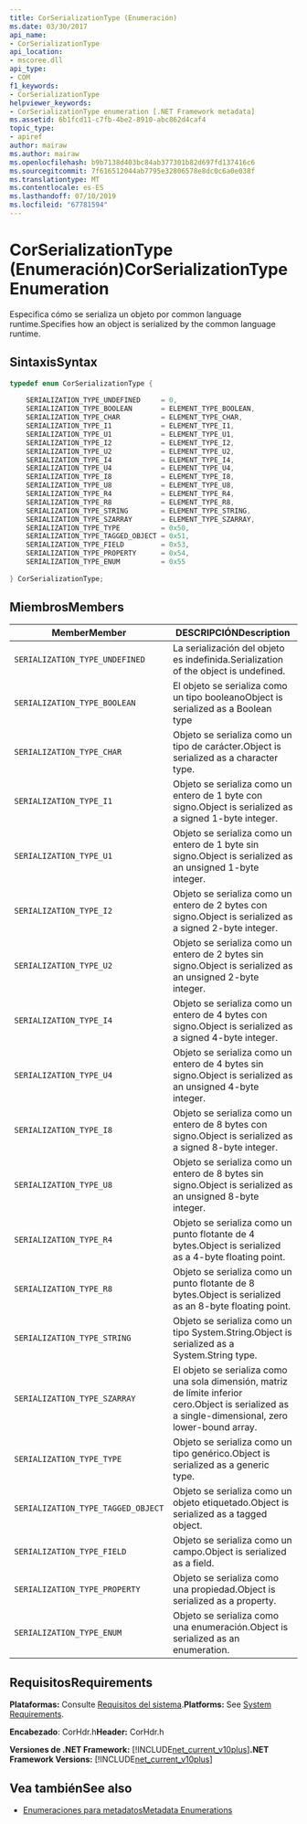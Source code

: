 ```yaml
---
title: CorSerializationType (Enumeración)
ms.date: 03/30/2017
api_name:
- CorSerializationType
api_location:
- mscoree.dll
api_type:
- COM
f1_keywords:
- CorSerializationType
helpviewer_keywords:
- CorSerializationType enumeration [.NET Framework metadata]
ms.assetid: 6b1fcd11-c7fb-4be2-8910-abc862d4caf4
topic_type:
- apiref
author: mairaw
ms.author: mairaw
ms.openlocfilehash: b9b7138d403bc84ab377301b82d697fd137416c6
ms.sourcegitcommit: 7f616512044ab7795e32806578e8dc0c6a0e038f
ms.translationtype: MT
ms.contentlocale: es-ES
ms.lasthandoff: 07/10/2019
ms.locfileid: "67781594"
---
```

# <a name="corserializationtype-enumeration"></a><span data-ttu-id="cd4d9-102">CorSerializationType (Enumeración)</span><span class="sxs-lookup"><span data-stu-id="cd4d9-102">CorSerializationType Enumeration</span></span>
<span data-ttu-id="cd4d9-103">Especifica cómo se serializa un objeto por common language runtime.</span><span class="sxs-lookup"><span data-stu-id="cd4d9-103">Specifies how an object is serialized by the common language runtime.</span></span>  
  
## <a name="syntax"></a><span data-ttu-id="cd4d9-104">Sintaxis</span><span class="sxs-lookup"><span data-stu-id="cd4d9-104">Syntax</span></span>  
  
```cpp  
typedef enum CorSerializationType {  
  
    SERIALIZATION_TYPE_UNDEFINED     = 0,  
    SERIALIZATION_TYPE_BOOLEAN       = ELEMENT_TYPE_BOOLEAN,  
    SERIALIZATION_TYPE_CHAR          = ELEMENT_TYPE_CHAR,  
    SERIALIZATION_TYPE_I1            = ELEMENT_TYPE_I1,  
    SERIALIZATION_TYPE_U1            = ELEMENT_TYPE_U1,  
    SERIALIZATION_TYPE_I2            = ELEMENT_TYPE_I2,  
    SERIALIZATION_TYPE_U2            = ELEMENT_TYPE_U2,  
    SERIALIZATION_TYPE_I4            = ELEMENT_TYPE_I4,  
    SERIALIZATION_TYPE_U4            = ELEMENT_TYPE_U4,  
    SERIALIZATION_TYPE_I8            = ELEMENT_TYPE_I8,  
    SERIALIZATION_TYPE_U8            = ELEMENT_TYPE_U8,  
    SERIALIZATION_TYPE_R4            = ELEMENT_TYPE_R4,  
    SERIALIZATION_TYPE_R8            = ELEMENT_TYPE_R8,  
    SERIALIZATION_TYPE_STRING        = ELEMENT_TYPE_STRING,  
    SERIALIZATION_TYPE_SZARRAY       = ELEMENT_TYPE_SZARRAY,  
    SERIALIZATION_TYPE_TYPE          = 0x50,  
    SERIALIZATION_TYPE_TAGGED_OBJECT = 0x51,  
    SERIALIZATION_TYPE_FIELD         = 0x53,  
    SERIALIZATION_TYPE_PROPERTY      = 0x54,  
    SERIALIZATION_TYPE_ENUM          = 0x55  
  
} CorSerializationType;  
```  
  
## <a name="members"></a><span data-ttu-id="cd4d9-105">Miembros</span><span class="sxs-lookup"><span data-stu-id="cd4d9-105">Members</span></span>  
  
|<span data-ttu-id="cd4d9-106">Member</span><span class="sxs-lookup"><span data-stu-id="cd4d9-106">Member</span></span>|<span data-ttu-id="cd4d9-107">DESCRIPCIÓN</span><span class="sxs-lookup"><span data-stu-id="cd4d9-107">Description</span></span>|  
|------------|-----------------|  
|`SERIALIZATION_TYPE_UNDEFINED`|<span data-ttu-id="cd4d9-108">La serialización del objeto es indefinida.</span><span class="sxs-lookup"><span data-stu-id="cd4d9-108">Serialization of the object is undefined.</span></span>|  
|`SERIALIZATION_TYPE_BOOLEAN`|<span data-ttu-id="cd4d9-109">El objeto se serializa como un tipo booleano</span><span class="sxs-lookup"><span data-stu-id="cd4d9-109">Object is serialized as a Boolean type</span></span>|  
|`SERIALIZATION_TYPE_CHAR`|<span data-ttu-id="cd4d9-110">Objeto se serializa como un tipo de carácter.</span><span class="sxs-lookup"><span data-stu-id="cd4d9-110">Object is serialized as a character type.</span></span>|  
|`SERIALIZATION_TYPE_I1`|<span data-ttu-id="cd4d9-111">Objeto se serializa como un entero de 1 byte con signo.</span><span class="sxs-lookup"><span data-stu-id="cd4d9-111">Object is serialized as a signed 1-byte integer.</span></span>|  
|`SERIALIZATION_TYPE_U1`|<span data-ttu-id="cd4d9-112">Objeto se serializa como un entero de 1 byte sin signo.</span><span class="sxs-lookup"><span data-stu-id="cd4d9-112">Object is serialized as an unsigned 1-byte integer.</span></span>|  
|`SERIALIZATION_TYPE_I2`|<span data-ttu-id="cd4d9-113">Objeto se serializa como un entero de 2 bytes con signo.</span><span class="sxs-lookup"><span data-stu-id="cd4d9-113">Object is serialized as a signed 2-byte integer.</span></span>|  
|`SERIALIZATION_TYPE_U2`|<span data-ttu-id="cd4d9-114">Objeto se serializa como un entero de 2 bytes sin signo.</span><span class="sxs-lookup"><span data-stu-id="cd4d9-114">Object is serialized as an unsigned 2-byte integer.</span></span>|  
|`SERIALIZATION_TYPE_I4`|<span data-ttu-id="cd4d9-115">Objeto se serializa como un entero de 4 bytes con signo.</span><span class="sxs-lookup"><span data-stu-id="cd4d9-115">Object is serialized as a signed 4-byte integer.</span></span>|  
|`SERIALIZATION_TYPE_U4`|<span data-ttu-id="cd4d9-116">Objeto se serializa como un entero de 4 bytes sin signo.</span><span class="sxs-lookup"><span data-stu-id="cd4d9-116">Object is serialized as an unsigned 4-byte integer.</span></span>|  
|`SERIALIZATION_TYPE_I8`|<span data-ttu-id="cd4d9-117">Objeto se serializa como un entero de 8 bytes con signo.</span><span class="sxs-lookup"><span data-stu-id="cd4d9-117">Object is serialized as a signed 8-byte integer.</span></span>|  
|`SERIALIZATION_TYPE_U8`|<span data-ttu-id="cd4d9-118">Objeto se serializa como un entero de 8 bytes sin signo.</span><span class="sxs-lookup"><span data-stu-id="cd4d9-118">Object is serialized as an unsigned 8-byte integer.</span></span>|  
|`SERIALIZATION_TYPE_R4`|<span data-ttu-id="cd4d9-119">Objeto se serializa como un punto flotante de 4 bytes.</span><span class="sxs-lookup"><span data-stu-id="cd4d9-119">Object is serialized as a 4-byte floating point.</span></span>|  
|`SERIALIZATION_TYPE_R8`|<span data-ttu-id="cd4d9-120">Objeto se serializa como un punto flotante de 8 bytes.</span><span class="sxs-lookup"><span data-stu-id="cd4d9-120">Object is serialized as an 8-byte floating point.</span></span>|  
|`SERIALIZATION_TYPE_STRING`|<span data-ttu-id="cd4d9-121">Objeto se serializa como un tipo System.String.</span><span class="sxs-lookup"><span data-stu-id="cd4d9-121">Object is serialized as a System.String type.</span></span>|  
|`SERIALIZATION_TYPE_SZARRAY`|<span data-ttu-id="cd4d9-122">El objeto se serializa como una sola dimensión, matriz de límite inferior cero.</span><span class="sxs-lookup"><span data-stu-id="cd4d9-122">Object is serialized as a single-dimensional, zero lower-bound array.</span></span>|  
|`SERIALIZATION_TYPE_TYPE`|<span data-ttu-id="cd4d9-123">Objeto se serializa como un tipo genérico.</span><span class="sxs-lookup"><span data-stu-id="cd4d9-123">Object is serialized as a generic type.</span></span>|  
|`SERIALIZATION_TYPE_TAGGED_OBJECT`|<span data-ttu-id="cd4d9-124">Objeto se serializa como un objeto etiquetado.</span><span class="sxs-lookup"><span data-stu-id="cd4d9-124">Object is serialized as a tagged object.</span></span>|  
|`SERIALIZATION_TYPE_FIELD`|<span data-ttu-id="cd4d9-125">Objeto se serializa como un campo.</span><span class="sxs-lookup"><span data-stu-id="cd4d9-125">Object is serialized as a field.</span></span>|  
|`SERIALIZATION_TYPE_PROPERTY`|<span data-ttu-id="cd4d9-126">Objeto se serializa como una propiedad.</span><span class="sxs-lookup"><span data-stu-id="cd4d9-126">Object is serialized as a property.</span></span>|  
|`SERIALIZATION_TYPE_ENUM`|<span data-ttu-id="cd4d9-127">Objeto se serializa como una enumeración.</span><span class="sxs-lookup"><span data-stu-id="cd4d9-127">Object is serialized as an enumeration.</span></span>|  
  
## <a name="requirements"></a><span data-ttu-id="cd4d9-128">Requisitos</span><span class="sxs-lookup"><span data-stu-id="cd4d9-128">Requirements</span></span>  
 <span data-ttu-id="cd4d9-129">**Plataformas:** Consulte [Requisitos del sistema](../../../../docs/framework/get-started/system-requirements.md).</span><span class="sxs-lookup"><span data-stu-id="cd4d9-129">**Platforms:** See [System Requirements](../../../../docs/framework/get-started/system-requirements.md).</span></span>  
  
 <span data-ttu-id="cd4d9-130">**Encabezado**: CorHdr.h</span><span class="sxs-lookup"><span data-stu-id="cd4d9-130">**Header:** CorHdr.h</span></span>  
  
 <span data-ttu-id="cd4d9-131">**Versiones de .NET Framework:** [!INCLUDE[net_current_v10plus](../../../../includes/net-current-v10plus-md.md)]</span><span class="sxs-lookup"><span data-stu-id="cd4d9-131">**.NET Framework Versions:** [!INCLUDE[net_current_v10plus](../../../../includes/net-current-v10plus-md.md)]</span></span>  
  
## <a name="see-also"></a><span data-ttu-id="cd4d9-132">Vea también</span><span class="sxs-lookup"><span data-stu-id="cd4d9-132">See also</span></span>

- [<span data-ttu-id="cd4d9-133">Enumeraciones para metadatos</span><span class="sxs-lookup"><span data-stu-id="cd4d9-133">Metadata Enumerations</span></span>](../../../../docs/framework/unmanaged-api/metadata/metadata-enumerations.md)
